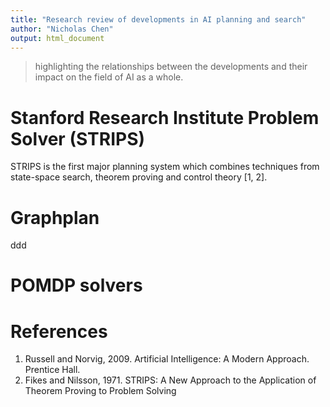 ```yaml
---
title: "Research review of developments in AI planning and search"
author: "Nicholas Chen"
output: html_document
---
```


> highlighting the relationships between the developments and their impact on the field of AI as a whole. 

# Stanford Research Institute Problem Solver (STRIPS)

STRIPS is the first major planning system which combines techniques from state-space search, theorem proving and control theory [1, 2].

# Graphplan

ddd

# POMDP solvers



# References
1. Russell and Norvig, 2009. Artificial Intelligence: A Modern Approach. Prentice Hall.
2. Fikes and Nilsson, 1971. STRIPS: A New Approach to the Application of Theorem Proving to Problem Solving
